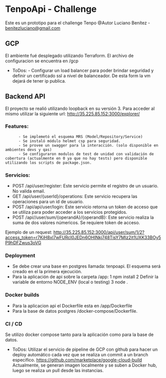 # TenpoApi - Challenge

Este es un prototipo para el challenge Tenpo
@Autor Luciano Benítez - benitezluciano@gmail.com

## GCP

El ambiente fué desplegado utilizando Terraform. El archivo de configuracion se encuentra en /gcp
  - ToDos: - Configurar un load balancer para poder brindar seguridad y definir un certificado ssl a nivel de balanceador. De esta form la vm dejará de tener ip publica.

## Backend API

El proyecto se realió utilizando loopback en su versión 3. Para acceder al mismo utilizar la siguiente url: http://35.225.85.152:3000/explorer/

### Features: 
          - Se implemetó el esquema MRS (Model/Repository/Service)
          - Se instaló módulo helmet csp para seguridad.
          - Se provee un swagger para la interacción. (solo disponible en ambientes devs y qas)
          - Se configuraron modulos de test de unidad con validación de cobertura (actualmente en 0 ya que no hay tests) pero disponible utilizando los scripts de package.json. 

### Servicios:

- POST /api/user/register: Este servicio permite el registro de un usuario. No valida email. 
- GET /api/user/{userId}/operations: Este servicio recupera las operaciones para un id de usuario.
- POST /api/api/user/login: Este servicio retorna un token de acceso que se utiliza para poder acceder a los servicios protegidos.
- POST /api//user/sum/{operandA}/{operandB}: Este servicio realiza la suma de dos valores númericos. Se requiere token de acceso.

Ejemplo de un request: http://35.225.85.152:3000/api/user/sum/1/2?access_token=r7KiH8xl7wFURcI0JEDn6OHINkj748TisY7MIz2it1UXK33BOy5P9hDFZwus3oVG

### Deployment

- Se debe crear una base en postgres llamada: tenpoapi. El esquema será creado en el la primera ejecución.
- Para la aplicación de api sobre la carpeta /app:
  1 npm install
  2 Definir la variable de entorno NODE_ENV (local o testing)
  3 node .

### Docker builds

- Para la aplicacion api el Dockerfile esta en /app/Dockerfile
- Para la base de datos postgres /docker-compose/Dockerfile.

### CI / CD

Se utilizo docker compose tanto para la aplicación como para la base de datos.
- ToDos: Utilizar el servicio de pipeline de GCP con github para hacer un deploy automático cada vez que se realiza un commit a un branch especifico.
         https://github.com/marketplace/google-cloud-build
         Actualmente, se generan imagen localmente y se suben a Docker hub, luego se realiza un pull desde las instancias. 


